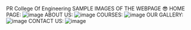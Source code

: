 PR College Of Engineering
SAMPLE IMAGES OF THE WEBPAGE 😎
HOME PAGE:
![image](https://github.com/praveenraj-m/PR-College-Of-Engineering/assets/157500133/8463dbaa-458e-4f45-a0e3-58f538823ddb)
ABOUT US:
![image](https://github.com/praveenraj-m/PR-College-Of-Engineering/assets/157500133/e55e9cfc-fdbe-45d0-9e77-8e1f124da31b)
COURSES:
![image](https://github.com/praveenraj-m/PR-College-Of-Engineering/assets/157500133/e921e7a9-c7c0-4c96-944d-f3dbce09528d)
OUR GALLERY:
![image](https://github.com/praveenraj-m/PR-College-Of-Engineering/assets/157500133/0e61994e-b36a-4b29-958e-b76a4c267357)
CONTACT US:
![image](https://github.com/praveenraj-m/PR-College-Of-Engineering/assets/157500133/fa0c02dc-5399-429e-97e3-4d91b8897f5f)
